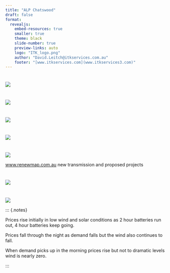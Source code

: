 ```yaml
---
title: "ALP Chatswood"
draft: false
format:
  revealjs:  
    embed-resources: true
    smaller: true
    theme: black
    slide-number: true
    preview-links: auto
    logo: "ITK_logo.png"
    author: "David.Leitch@itkservices.com.au"
    footer: "[www.itkservices.com](www.itkservices3.com)"
---
```


# 

![](../media/image-20250402093453836.png)



# 

![](../media/image-20250404141422553.png)

#

![](../media/image-20250404144253084.png)



#

![](../media/image-20250402125829250.png)

# 

![](../media/image-20250403085851367.png)

 www.renewmap.com.au  new transmission and proposed projects

#

![](../media/image-20250404121117520.png)

#

![](../media/image-20250404133308144.png)

::: {.notes}  

Prices rise initially in low wind and solar conditions as 2 hour batteries run out, 4 hour batteries keep going. 

Prices fall through the night as demand falls but the wind also continues to fall.

When demand picks up in the morning  prices rise but not to dramatic levels wind is nearly zero. 

:::

